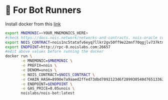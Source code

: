 # 🤖 For Bot Runners

Install docker from this [link](https://docs.docker.com/engine/install/ubuntu/)

```bash
export MNEMONIC=<YOUR_MNEMONICS_HERE>
#check https://docs.nois.network/networks-and-contracts. nois-oracle contract
export NOIS_CONTRACT=nois1nc5tatafv6eyq7llkr2gv50ff9e22mnf70qgjlv737ktmt4eswrq5z5suf
export ENDPOINT=http://rpc-0.noislabs.com:26657
#edit above values before running the docker
docker run \
       -e MNEMONIC=$MNEMONIC \
       -e PREFIX=nois \
       -e DENOM=unois \
       -e NOIS_CONTRACT=$NOIS_CONTRACT \
       -e CHAIN_HASH=8990e7a9aaed2ffed73dbd7092123d6f289930540d7651336225dc172e51b2ce \
       -e ENDPOINT=$ENDPOINT \
       -e GAS_PRICE=0.05unois \
       noislabs/nois-bot:latest
```
